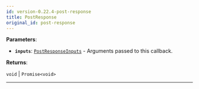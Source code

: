 ```yaml
---
id: version-0.22.4-post-response
title: PostResponse
original_id: post-response
---
```


<a name="postresponse"></a>

**Parameters**:

-   **`inputs`**: [`PostResponseInputs`](../typedefs/post-response-inputs) - Arguments passed to this callback.

**Returns**:

`void` \| `Promise<void>`

---
